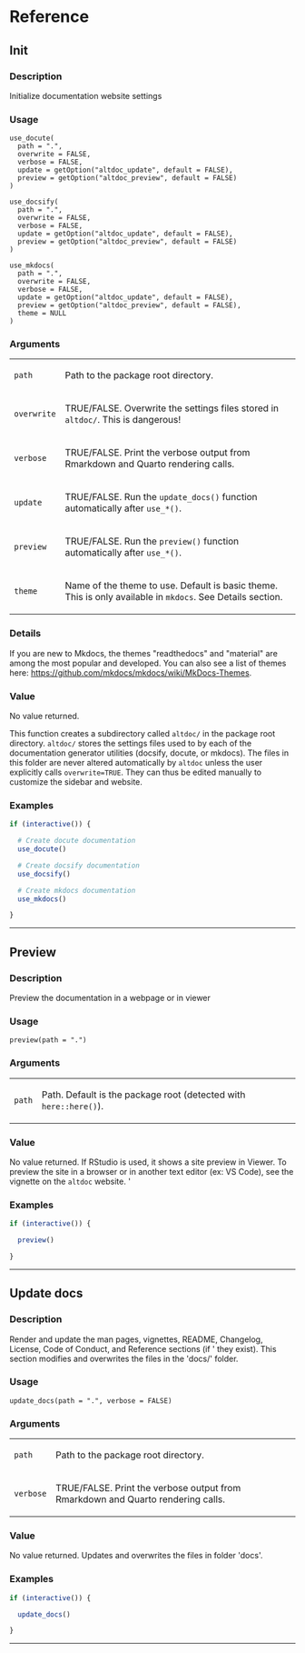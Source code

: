 # Reference 

## Init

### Description

Initialize documentation website settings

### Usage

    use_docute(
      path = ".",
      overwrite = FALSE,
      verbose = FALSE,
      update = getOption("altdoc_update", default = FALSE),
      preview = getOption("altdoc_preview", default = FALSE)
    )

    use_docsify(
      path = ".",
      overwrite = FALSE,
      verbose = FALSE,
      update = getOption("altdoc_update", default = FALSE),
      preview = getOption("altdoc_preview", default = FALSE)
    )

    use_mkdocs(
      path = ".",
      overwrite = FALSE,
      verbose = FALSE,
      update = getOption("altdoc_update", default = FALSE),
      preview = getOption("altdoc_preview", default = FALSE),
      theme = NULL
    )

### Arguments

<table>
<tbody>
<tr class="odd">
<td><code id="use_docute_:_path">path</code></td>
<td><p>Path to the package root directory.</p></td>
</tr>
<tr class="even">
<td><code id="use_docute_:_overwrite">overwrite</code></td>
<td><p>TRUE/FALSE. Overwrite the settings files stored in <code
style="white-space: pre;">⁠altdoc/⁠</code>. This is dangerous!</p></td>
</tr>
<tr class="odd">
<td><code id="use_docute_:_verbose">verbose</code></td>
<td><p>TRUE/FALSE. Print the verbose output from Rmarkdown and Quarto
rendering calls.</p></td>
</tr>
<tr class="even">
<td><code id="use_docute_:_update">update</code></td>
<td><p>TRUE/FALSE. Run the <code>update_docs()</code> function
automatically after <code
style="white-space: pre;">⁠use_*()⁠</code>.</p></td>
</tr>
<tr class="odd">
<td><code id="use_docute_:_preview">preview</code></td>
<td><p>TRUE/FALSE. Run the <code>preview()</code> function automatically
after <code style="white-space: pre;">⁠use_*()⁠</code>.</p></td>
</tr>
<tr class="even">
<td><code id="use_docute_:_theme">theme</code></td>
<td><p>Name of the theme to use. Default is basic theme. This is only
available in <code>mkdocs</code>. See Details section.</p></td>
</tr>
</tbody>
</table>

### Details

If you are new to Mkdocs, the themes "readthedocs" and "material" are
among the most popular and developed. You can also see a list of themes
here: <https://github.com/mkdocs/mkdocs/wiki/MkDocs-Themes>.

### Value

No value returned.

This function creates a subdirectory called `⁠altdoc/⁠` in the package
root directory. `⁠altdoc/⁠` stores the settings files used to by each of
the documentation generator utilities (docsify, docute, or mkdocs). The
files in this folder are never altered automatically by `altdoc` unless
the user explicitly calls `overwrite=TRUE`. They can thus be edited
manually to customize the sidebar and website.

### Examples

```r
if (interactive()) {

  # Create docute documentation
  use_docute()

  # Create docsify documentation
  use_docsify()

  # Create mkdocs documentation
  use_mkdocs()

}
```


---
## Preview

### Description

Preview the documentation in a webpage or in viewer

### Usage

    preview(path = ".")

### Arguments

<table>
<tbody>
<tr class="odd">
<td><code id="preview_:_path">path</code></td>
<td><p>Path. Default is the package root (detected with
<code>here::here()</code>).</p></td>
</tr>
</tbody>
</table>

### Value

No value returned. If RStudio is used, it shows a site preview in
Viewer. To preview the site in a browser or in another text editor (ex:
VS Code), see the vignette on the `altdoc` website. '

### Examples

```r
if (interactive()) {

  preview()

}
```


---
## Update docs

### Description

Render and update the man pages, vignettes, README, Changelog, License,
Code of Conduct, and Reference sections (if ' they exist). This section
modifies and overwrites the files in the 'docs/' folder.

### Usage

    update_docs(path = ".", verbose = FALSE)

### Arguments

<table>
<tbody>
<tr class="odd">
<td><code id="update_docs_:_path">path</code></td>
<td><p>Path to the package root directory.</p></td>
</tr>
<tr class="even">
<td><code id="update_docs_:_verbose">verbose</code></td>
<td><p>TRUE/FALSE. Print the verbose output from Rmarkdown and Quarto
rendering calls.</p></td>
</tr>
</tbody>
</table>

### Value

No value returned. Updates and overwrites the files in folder 'docs'.

### Examples

```r
if (interactive()) {

  update_docs()

}
```


---
